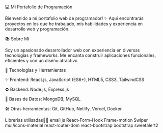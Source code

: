 💻 Mi Portafolio de Programación

Bienvenido a mi portafolio web de programador! ✨ Aquí encontrarás proyectos en los que he trabajado, mis habilidades y experiencia en desarrollo web y programación.

📚 Sobre Mí

Soy un apasionado desarrollador web con experiencia en diversas tecnologías y frameworks. Me encanta construir aplicaciones funcionales, eficientes y con un diseño atractivo.

📝 Tecnologías y Herramientas

✨ Frontend: React.js, JavaScript (ES6+), HTML5, CSS3, TailwindCSS

♻️ Backend: Node.js, Express.js

📂 Bases de Datos: MongoDB, MySQL

🛠️ Otras herramientas: Git, GitHub, Netlify, Vercel, Docker

Librerias utilisadas📕📕
email js
React-Form-Hook
Frame-motion
Swiper
mui/icons-material
react-router-dom
react-bootstrap bootstrap
sweetalert2
